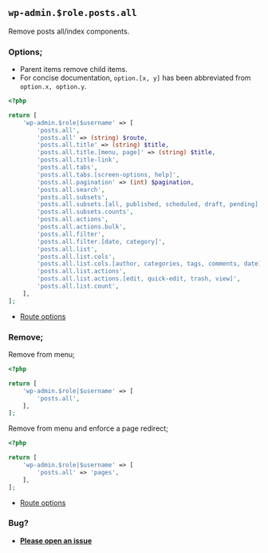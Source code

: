 ## `wp-admin.$role.posts.all`

Remove posts all/index components.

### Options;

- Parent items remove child items.
- For concise documentation, `option.[x, y]` has been abbreviated from `option.x, option.y`.

```php
<?php

return [
	'wp-admin.$role|$username' => [
		'posts.all',
		'posts.all' => (string) $route,
		'posts.all.title' => (string) $title,
		'posts.all.title.[menu, page]' => (string) $title,
		'posts.all.title-link',
		'posts.all.tabs',
		'posts.all.tabs.[screen-options, help]',
		'posts.all.pagination' => (int) $pagination,
		'posts.all.search',
		'posts.all.subsets',
		'posts.all.subsets.[all, published, scheduled, draft, pending]',
		'posts.all.subsets.counts',
		'posts.all.actions',
		'posts.all.actions.bulk',
		'posts.all.filter',
		'posts.all.filter.[date, category]',
		'posts.all.list',
		'posts.all.list.cols',
		'posts.all.list.cols.[author, categories, tags, comments, date]',
		'posts.all.list.actions',
		'posts.all.list.actions.[edit, quick-edit, trash, view]',
		'posts.all.list.count',
	],
];
```

- [Route options](../route-options.md)

### Remove;

Remove from menu;

```php
<?php

return [
	'wp-admin.$role|$username' => [
		'posts.all',
	],
];
```

Remove from menu and enforce a page redirect;

```php
<?php

return [
	'wp-admin.$role|$username' => [
		'posts.all' => 'pages',
	],
];
```

- [Route options](../route-options.md)

### Bug?

- **[Please open an issue](https://github.com/darrenjacoby/intervention/issues/new?title=[wp-admin.posts.all]&labels=bug&assignees=darrenjacoby)**
